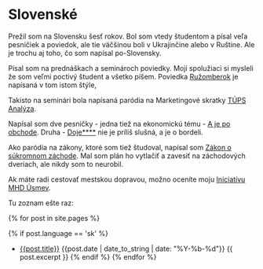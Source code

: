 # Slovenské 

Prežil som na Slovensku šesť rokov.
Bol som vtedy študentom a písal veľa pesničiek a poviedok, ale tie väčšinou boli v Ukrajinčine alebo v Ruštine.
Ale je trochu aj toho, čo som napísal po-Slovensky.

Písal som na prednáškach a seminároch poviedky.
Moji spolužiaci si mysleli že som veľmi poctivý študent a všetko píšem.
Poviedka [Ružomberok](ruzomberok.html) je napísaná v tom istom štýle,

Takisto na seminári bola napísaná paródia na Marketingové skratky [TÚPS Analýza](tups_analyza.html).

Napísal som dve pesničky - jedna tiež na ekonomickú tému - [A je po obchode](a-je-po-obchode.html).
Druha - [Doje\*\*\*\*](doje.html) nie je príliš slušná, a je o bordeli.

Ako paródia na zákony, ktoré som tiež študoval, napísal som [Zákon o súkromnom záchode](zakon_o_zachode.html).
Mal som plán ho vytlačiť a zavesiť na záchodových dveriach, ale nikdy som to neurobil.

Ak máte radi cestovať mestskou dopravou, možno oceníte moju [Iniciatívu MHD Úsmev](mhd_usmev.html).

Tu zoznam ešte raz:

{% for post in site.pages %}

{% if post.language == 'sk' %}
- [{{post.title}}]({{post.url}}) {{post.date | date_to_string | date: "%Y-%b-%d"}}
  {{ post.excerpt }}
  {% endif %}
{% endfor %}